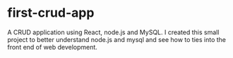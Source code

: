 # first-crud-app
A CRUD application using React, node.js and MySQL. I created this small project to better understand node.js and mysql and see how to ties into the front end of web development.
